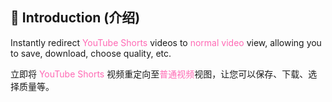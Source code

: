 ## 📰 Introduction (介绍)

Instantly redirect <span style="color:hotpink">YouTube Shorts</span> videos to <span style="color:hotpink">normal video</span> view, allowing you to save, download, choose quality, etc.

立即将 <span style="color:hotpink">YouTube Shorts</span> 视频重定向至<span style="color:hotpink">普通视频</span>视图，让您可以保存、下载、选择质量等。
